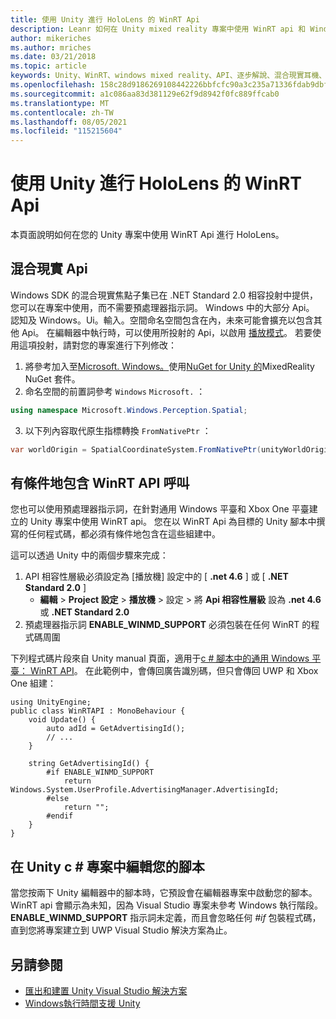 ```yaml
---
title: 使用 Unity 進行 HoloLens 的 WinRT Api
description: Leanr 如何在 Unity mixed reality 專案中使用 WinRT api 和 Windows 命名空間進行 HoloLens。
author: mikeriches
ms.author: mriches
ms.date: 03/21/2018
ms.topic: article
keywords: Unity、WinRT、windows mixed reality、API、逐步解說、混合現實耳機、windows mixed reality 耳機、虛擬實境耳機、混合現實 Api
ms.openlocfilehash: 158c28d9186269108442226bbfcfc90a3c235a71336fdab9dbf9eadc21a309a1
ms.sourcegitcommit: a1c086aa83d381129e62f9d8942f0fc889ffcab0
ms.translationtype: MT
ms.contentlocale: zh-TW
ms.lasthandoff: 08/05/2021
ms.locfileid: "115215604"
---
```

# <a name="winrt-apis-with-unity-for-hololens"></a>使用 Unity 進行 HoloLens 的 WinRT Api

本頁面說明如何在您的 Unity 專案中使用 WinRT Api 進行 HoloLens。

## <a name="mixed-reality-apis"></a>混合現實 Api

Windows SDK 的混合現實焦點子集已在 .NET Standard 2.0 相容投射中提供，您可以在專案中使用，而不需要預處理器指示詞。 Windows 中的大部分 Api。 認知及 Windows。Ui。輸入。空間命名空間包含在內，未來可能會擴充以包含其他 Api。 在編輯器中執行時，可以使用所投射的 Api，以啟用 [播放模式](/windows/mixed-reality/unity-play-mode)。 若要使用這項投射，請對您的專案進行下列修改：

1) 將參考加入至[Microsoft. Windows。](https://www.nuget.org/packages/Microsoft.Windows.MixedReality.DotNetWinRT)使用[NuGet for Unity 的](https://github.com/GlitchEnzo/NuGetForUnity)MixedReality NuGet 套件。
2) 命名空間的前置詞參考 `Windows` `Microsoft.` ：
```cs
using namespace Microsoft.Windows.Perception.Spatial;
```
3) 以下列內容取代原生指標轉換 `FromNativePtr` ：
```cs
var worldOrigin = SpatialCoordinateSystem.FromNativePtr(unityWorldOriginPtr);
```

## <a name="conditionally-include-winrt-api-calls"></a>有條件地包含 WinRT API 呼叫

您也可以使用預處理器指示詞，在針對通用 Windows 平臺和 Xbox One 平臺建立的 Unity 專案中使用 WinRT api。 您在以 WinRT Api 為目標的 Unity 腳本中撰寫的任何程式碼，都必須有條件地包含在這些組建中。 

這可以透過 Unity 中的兩個步驟來完成：
1) API 相容性層級必須設定為 [播放機] 設定中的 [ **.net 4.6** ] 或 [ **.NET Standard 2.0** ]
    - **編輯**  > **Project 設定**  > **播放機**  > 設定  > 將 **Api 相容性層級** 設為 **.net 4.6** 或 **.NET Standard 2.0**
2) 預處理器指示詞 **ENABLE_WINMD_SUPPORT** 必須包裝在任何 WinRT 的程式碼周圍

下列程式碼片段來自 Unity manual 頁面，適用于[c # 腳本中的通用 Windows 平臺： WinRT API](https://docs.unity3d.com/Manual/windowsstore-scripts.html)。 在此範例中，會傳回廣告識別碼，但只會傳回 UWP 和 Xbox One 組建：

```
using UnityEngine;
public class WinRTAPI : MonoBehaviour {
    void Update() {
        auto adId = GetAdvertisingId();
        // ...
    }

    string GetAdvertisingId() {
        #if ENABLE_WINMD_SUPPORT
            return Windows.System.UserProfile.AdvertisingManager.AdvertisingId;
        #else
            return "";
        #endif
    }
}
```

## <a name="edit-your-scripts-in-a-unity-c-project"></a>在 Unity c # 專案中編輯您的腳本

當您按兩下 Unity 編輯器中的腳本時，它預設會在編輯器專案中啟動您的腳本。 WinRT api 會顯示為未知，因為 Visual Studio 專案未參考 Windows 執行階段。 **ENABLE_WINMD_SUPPORT** 指示詞未定義，而且會忽略任何 *#if* 包裝程式碼，直到您將專案建立到 UWP Visual Studio 解決方案為止。

## <a name="see-also"></a>另請參閱
* [匯出和建置 Unity Visual Studio 解決方案](exporting-and-building-a-unity-visual-studio-solution.md)
* [Windows執行時間支援 Unity](https://docs.unity3d.com/Manual/IL2CPP-WindowsRuntimeSupport.html)